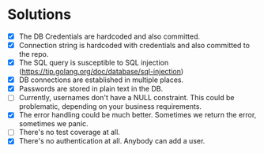 # Solutions

- [x] The DB Credentials are hardcoded and also committed.
- [x] Connection string is hardcoded with credentials and also committed to the repo.
- [x] The SQL query is susceptible to SQL injection (https://tip.golang.org/doc/database/sql-injection)
- [x] DB connections are established in multiple places.
- [x] Passwords are stored in plain text in the DB.
- [ ] Currently, usernames don't have a NULL constraint. This could be problematic, depending on your business requirements.
- [x] The error handling could be much better. Sometimes we return the error, sometimes we panic.
- [ ] There's no test coverage at all.
- [x] There's no authentication at all. Anybody can add a user.
